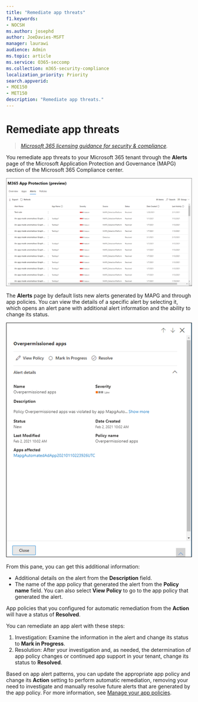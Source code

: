 ```yaml
---
title: "Remediate app threats"
f1.keywords:
- NOCSH
ms.author: josephd
author: JoeDavies-MSFT
manager: laurawi
audience: Admin
ms.topic: article
ms.service: O365-seccomp
ms.collection: m365-security-compliance
localization_priority: Priority
search.appverid: 
- MOE150
- MET150
description: "Remediate app threats."
---
```


# Remediate app threats

>*[Microsoft 365 licensing guidance for security & compliance](https://aka.ms/ComplianceSD).*

You remediate app threats to your Microsoft 365 tenant through the **Alerts** page of the Microsoft Application Protection and Governance (MAPG) section of the Microsoft 365 Compliance center.

![The MAPG alerts summary page in the Microsoft 365 Compliance Center](..\media\manage-app-protection-governance\mapg-cc-alerts.png)

The **Alerts** page by default lists new alerts generated by MAPG and through app policies. You can view the details of a specific alert by selecting it, which opens an alert pane with additional alert information and the ability to change its status.

![The MAPG alert detail page in the Microsoft 365 Compliance Center](..\media\manage-app-protection-governance\mapg-cc-alerts-alert.png)

From this pane, you can get this additional information:

- Additional details on the alert from the **Description** field.
- The name of the app policy that generated the alert from the **Policy name** field. You can also select **View Policy** to go to the app policy that generated the alert.

App policies that you configured for automatic remediation from the **Action** will have a status of **Resolved**.

You can remediate an app alert with these steps:

1. Investigation: Examine the information in the alert and change its status to **Mark in Progress**.
2. Resolution: After your investigation and, as needed, the determination of app policy changes or continued app support in your tenant, change its status to **Resolved**.

Based on app alert patterns, you can update the appropriate app policy and change its **Action** setting to perform automatic remediation, removing your need to investigate and manually resolve future alerts that are generated by the app policy. For more information, see [Manage your app policies](mapg-app-policies-manage.md).
